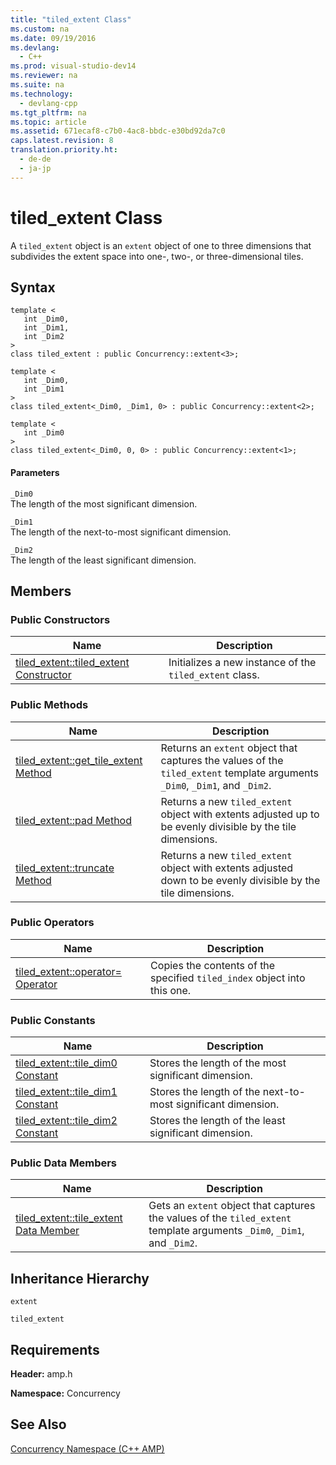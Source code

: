 ```yaml
---
title: "tiled_extent Class"
ms.custom: na
ms.date: 09/19/2016
ms.devlang: 
  - C++
ms.prod: visual-studio-dev14
ms.reviewer: na
ms.suite: na
ms.technology: 
  - devlang-cpp
ms.tgt_pltfrm: na
ms.topic: article
ms.assetid: 671ecaf8-c7b0-4ac8-bbdc-e30bd92da7c0
caps.latest.revision: 8
translation.priority.ht: 
  - de-de
  - ja-jp
---
```

# tiled_extent Class
A `tiled_extent` object is an `extent` object of one to three dimensions that subdivides the extent space into one-, two-, or three-dimensional tiles.  
  
## Syntax  
  
```  
template <  
   int _Dim0,  
   int _Dim1,  
   int _Dim2  
>  
class tiled_extent : public Concurrency::extent<3>;  
  
template <  
   int _Dim0,  
   int _Dim1  
>  
class tiled_extent<_Dim0, _Dim1, 0> : public Concurrency::extent<2>;  
  
template <  
   int _Dim0  
>  
class tiled_extent<_Dim0, 0, 0> : public Concurrency::extent<1>;  
```  
  
#### Parameters  
 `_Dim0`  
 The length of the most significant dimension.  
  
 `_Dim1`  
 The length of the next-to-most significant dimension.  
  
 `_Dim2`  
 The length of the least significant dimension.  
  
## Members  
  
### Public Constructors  
  
|Name|Description|  
|----------|-----------------|  
|[tiled_extent::tiled_extent Constructor](../vs140/tiled_extent--tiled_extent-Constructor.md)|Initializes a new instance of the `tiled_extent` class.|  
  
### Public Methods  
  
|Name|Description|  
|----------|-----------------|  
|[tiled_extent::get_tile_extent Method](../vs140/tiled_extent--get_tile_extent-Method.md)|Returns an `extent` object  that captures the values of the `tiled_extent` template arguments `_Dim0`, `_Dim1`, and `_Dim2`.|  
|[tiled_extent::pad Method](../vs140/tiled_extent--pad-Method.md)|Returns a new `tiled_extent` object with extents adjusted up to be evenly divisible by the tile dimensions.|  
|[tiled_extent::truncate Method](../vs140/tiled_extent--truncate-Method.md)|Returns a new `tiled_extent` object with extents adjusted down to be evenly divisible by the tile dimensions.|  
  
### Public Operators  
  
|Name|Description|  
|----------|-----------------|  
|[tiled_extent::operator= Operator](../vs140/tiled_extent--operator=-Operator.md)|Copies the contents of the specified `tiled_index` object into this one.|  
  
### Public Constants  
  
|Name|Description|  
|----------|-----------------|  
|[tiled_extent::tile_dim0 Constant](../vs140/tiled_extent--tile_dim0-Constant.md)|Stores the length of the most significant dimension.|  
|[tiled_extent::tile_dim1 Constant](../vs140/tiled_extent--tile_dim1-Constant.md)|Stores the length of the next-to-most significant dimension.|  
|[tiled_extent::tile_dim2 Constant](../vs140/tiled_extent--tile_dim2-Constant.md)|Stores the length of the least significant dimension.|  
  
### Public Data Members  
  
|Name|Description|  
|----------|-----------------|  
|[tiled_extent::tile_extent Data Member](../vs140/tiled_extent--tile_extent-Data-Member.md)|Gets an `extent` object  that captures the values of the `tiled_extent` template arguments `_Dim0`, `_Dim1`, and `_Dim2`.|  
  
## Inheritance Hierarchy  
 `extent`  
  
 `tiled_extent`  
  
## Requirements  
 **Header:** amp.h  
  
 **Namespace:** Concurrency  
  
## See Also  
 [Concurrency Namespace (C++ AMP)](../vs140/Concurrency-Namespace--C---AMP-.md)